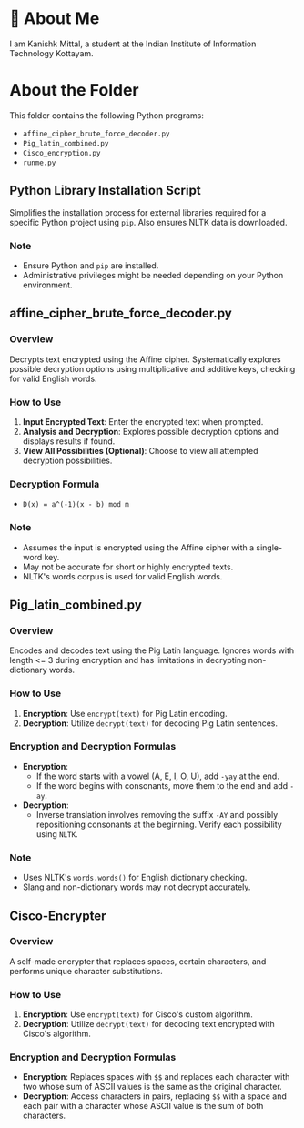 # 🚀 About Me
I am Kanishk Mittal, a student at the Indian Institute of Information Technology Kottayam.

# About the Folder

This folder contains the following Python programs:

- `affine_cipher_brute_force_decoder.py`
- `Pig_latin_combined.py`
- `Cisco_encryption.py`
- `runme.py` 

## Python Library Installation Script

Simplifies the installation process for external libraries required for a specific Python project using `pip`. Also ensures NLTK data is downloaded.

### Note

- Ensure Python and `pip` are installed.
- Administrative privileges might be needed depending on your Python environment.

## affine_cipher_brute_force_decoder.py

### Overview

Decrypts text encrypted using the Affine cipher. Systematically explores possible decryption options using multiplicative and additive keys, checking for valid English words.

### How to Use

1. **Input Encrypted Text**: Enter the encrypted text when prompted.
2. **Analysis and Decryption**: Explores possible decryption options and displays results if found.
3. **View All Possibilities (Optional)**: Choose to view all attempted decryption possibilities. 

### Decryption Formula
- `D(x) = a^(-1)(x - b) mod m`

### Note

- Assumes the input is encrypted using the Affine cipher with a single-word key.
- May not be accurate for short or highly encrypted texts.
- NLTK's words corpus is used for valid English words.

## Pig_latin_combined.py

### Overview

Encodes and decodes text using the Pig Latin language. Ignores words with length <= 3 during encryption and has limitations in decrypting non-dictionary words.

### How to Use

1. **Encryption**: Use `encrypt(text)` for Pig Latin encoding.
2. **Decryption**: Utilize `decrypt(text)` for decoding Pig Latin sentences.

### Encryption and Decryption Formulas

- **Encryption**: 
  - If the word starts with a vowel (A, E, I, O, U), add `-yay` at the end.
  - If the word begins with consonants, move them to the end and add `-ay`.
- **Decryption**: 
  - Inverse translation involves removing the suffix `-AY` and possibly repositioning consonants at the beginning. Verify each possibility using `NLTK`.

### Note

- Uses NLTK's `words.words()` for English dictionary checking.
- Slang and non-dictionary words may not decrypt accurately.

## Cisco-Encrypter

### Overview

A self-made encrypter that replaces spaces, certain characters, and performs unique character substitutions.

### How to Use

1. **Encryption**: Use `encrypt(text)` for Cisco's custom algorithm.
2. **Decryption**: Utilize `decrypt(text)` for decoding text encrypted with Cisco's algorithm.

### Encryption and Decryption Formulas

- **Encryption**: Replaces spaces with `$$` and replaces each character with two whose sum of ASCII values is the same as the original character.
- **Decryption**: Access characters in pairs, replacing `$$` with a space and each pair with a character whose ASCII value is the sum of both characters.
